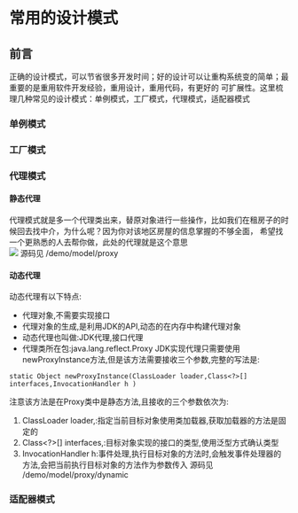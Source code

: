 # 常用的设计模式
## 前言

正确的设计模式，可以节省很多开发时间；好的设计可以让重构系统变的简单；最重要的是重用软件开发经验，重用设计，重用代码，有更好的
可扩展性。这里梳理几种常见的设计模式：单例模式，工厂模式，代理模式，适配器模式


### 单例模式

### 工厂模式

### 代理模式
#### 静态代理

代理模式就是多一个代理类出来，替原对象进行一些操作，比如我们在租房子的时候回去找中介，为什么呢？因为你对该地区房屋的信息掌握的不够全面，
希望找一个更熟悉的人去帮你做，此处的代理就是这个意思 <br/>
![](常见的设计模式/静态代理.jpeg)
源码见 /demo/model/proxy </br>

#### 动态代理

动态代理有以下特点:</br>
* 代理对象,不需要实现接口
* 代理对象的生成,是利用JDK的API,动态的在内存中构建代理对象
* 动态代理也叫做:JDK代理,接口代理
* 代理类所在包:java.lang.reflect.Proxy
JDK实现代理只需要使用newProxyInstance方法,但是该方法需要接收三个参数,完整的写法是:</br>

`
static Object newProxyInstance(ClassLoader loader,Class<?>[] interfaces,InvocationHandler h )
`

注意该方法是在Proxy类中是静态方法,且接收的三个参数依次为:</br>
1. ClassLoader loader,:指定当前目标对象使用类加载器,获取加载器的方法是固定的
2. Class<?>[] interfaces,:目标对象实现的接口的类型,使用泛型方式确认类型
3. InvocationHandler h:事件处理,执行目标对象的方法时,会触发事件处理器的方法,会把当前执行目标对象的方法作为参数传入
源码见 /demo/model/proxy/dynamic </br>




### 适配器模式